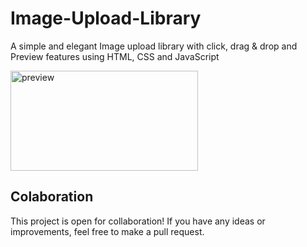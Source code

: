 # Image-Upload-Library

A simple and elegant Image upload library with click, drag &amp; drop and Preview features using HTML, CSS and JavaScript
<br>

[<img src="https://github.com/imhemayatsangin/Image-Upload-Library/blob/main/assets/preview.jpg" 
      alt="preview" 
      width="300" 
      height="160"/>](https://imhemayatsangin.github.io/Image-Upload-Library/) <br>

## Colaboration

This project is open for collaboration! If you have any ideas or improvements, feel free to make a pull request.

